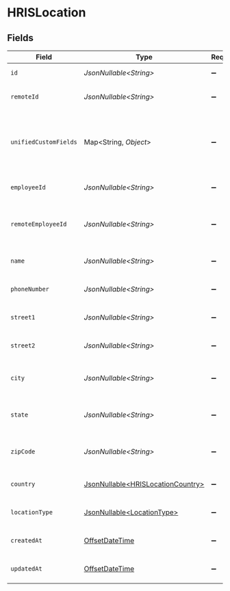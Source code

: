 # HRISLocation


## Fields

| Field                                                                                        | Type                                                                                         | Required                                                                                     | Description                                                                                  | Example                                                                                      |
| -------------------------------------------------------------------------------------------- | -------------------------------------------------------------------------------------------- | -------------------------------------------------------------------------------------------- | -------------------------------------------------------------------------------------------- | -------------------------------------------------------------------------------------------- |
| `id`                                                                                         | *JsonNullable\<String>*                                                                      | :heavy_minus_sign:                                                                           | Unique identifier                                                                            | 8187e5da-dc77-475e-9949-af0f1fa4e4e3                                                         |
| `remoteId`                                                                                   | *JsonNullable\<String>*                                                                      | :heavy_minus_sign:                                                                           | Provider's unique identifier                                                                 | 8187e5da-dc77-475e-9949-af0f1fa4e4e3                                                         |
| `unifiedCustomFields`                                                                        | Map\<String, *Object*>                                                                       | :heavy_minus_sign:                                                                           | Custom Unified Fields configured in your StackOne project                                    | {<br/>"my_project_custom_field_1": "REF-1236",<br/>"my_project_custom_field_2": "some other value"<br/>} |
| `employeeId`                                                                                 | *JsonNullable\<String>*                                                                      | :heavy_minus_sign:                                                                           | The employee ID                                                                              | 1687-3                                                                                       |
| `remoteEmployeeId`                                                                           | *JsonNullable\<String>*                                                                      | :heavy_minus_sign:                                                                           | Provider's unique identifier of the employee                                                 | e3cb75bf-aa84-466e-a6c1-b8322b257a48                                                         |
| `name`                                                                                       | *JsonNullable\<String>*                                                                      | :heavy_minus_sign:                                                                           | The name of the location                                                                     | Woolsthorpe Manor                                                                            |
| `phoneNumber`                                                                                | *JsonNullable\<String>*                                                                      | :heavy_minus_sign:                                                                           | The phone number of the location                                                             | +44 1476 860 364                                                                             |
| `street1`                                                                                    | *JsonNullable\<String>*                                                                      | :heavy_minus_sign:                                                                           | The first line of the address                                                                | Water Lane                                                                                   |
| `street2`                                                                                    | *JsonNullable\<String>*                                                                      | :heavy_minus_sign:                                                                           | The second line of the address                                                               | Woolsthorpe by Colsterworth                                                                  |
| `city`                                                                                       | *JsonNullable\<String>*                                                                      | :heavy_minus_sign:                                                                           | The city where the location is situated                                                      | Grantham                                                                                     |
| `state`                                                                                      | *JsonNullable\<String>*                                                                      | :heavy_minus_sign:                                                                           | The state where the location is situated                                                     | Lincolnshire                                                                                 |
| `zipCode`                                                                                    | *JsonNullable\<String>*                                                                      | :heavy_minus_sign:                                                                           | The ZIP code/Postal code of the location                                                     | NG33 5NR                                                                                     |
| `country`                                                                                    | [JsonNullable\<HRISLocationCountry>](../../models/components/HRISLocationCountry.md)         | :heavy_minus_sign:                                                                           | The country code                                                                             |                                                                                              |
| `locationType`                                                                               | [JsonNullable\<LocationType>](../../models/components/LocationType.md)                       | :heavy_minus_sign:                                                                           | The location type                                                                            | work                                                                                         |
| `createdAt`                                                                                  | [OffsetDateTime](https://docs.oracle.com/javase/8/docs/api/java/time/OffsetDateTime.html)    | :heavy_minus_sign:                                                                           | The created_at date                                                                          | 2021-01-01T01:01:01.000Z                                                                     |
| `updatedAt`                                                                                  | [OffsetDateTime](https://docs.oracle.com/javase/8/docs/api/java/time/OffsetDateTime.html)    | :heavy_minus_sign:                                                                           | The updated_at date                                                                          | 2021-01-01T01:01:01.000Z                                                                     |